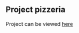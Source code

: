 ## Project pizzeria
Project can be viewed [here](https://marcocollander.github.io/project-pizzeria/dist/)

